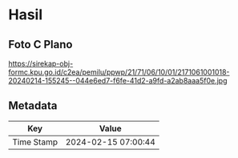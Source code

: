 # Hasil

## Foto C Plano

https://sirekap-obj-formc.kpu.go.id/c2ea/pemilu/ppwp/21/71/06/10/01/2171061001018-20240214-155245--044e6ed7-f6fe-41d2-a9fd-a2ab8aaa5f0e.jpg


## Metadata

| Key        | Value               |
| ---------- | ------------------- |
| Time Stamp | 2024-02-15 07:00:44 |



